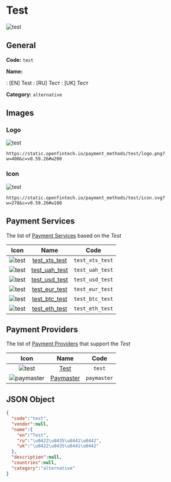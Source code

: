 
# Test 
![test](https://static.openfintech.io/payment_methods/test/logo.png?w=400&c=v0.59.26#w200)  

## General 
**Code:** `test` 
 
**Name:** 
 
:	[EN] Test 
:	[RU] Тест 
:	[UK] Тест 
 
**Category:** `alternative` 
 

## Images 

### Logo 
![test](https://static.openfintech.io/payment_methods/test/logo.png?w=400&c=v0.59.26#w200)  

```
https://static.openfintech.io/payment_methods/test/logo.png?w=400&c=v0.59.26#w200
```  

### Icon 
![test](https://static.openfintech.io/payment_methods/test/icon.svg?w=278&c=v0.59.26#w100)  

```
https://static.openfintech.io/payment_methods/test/icon.svg?w=278&c=v0.59.26#w100
```  

## Payment Services 
 
The list of [Payment Services](/payment-services/) based on the _Test_ 

|Icon|Name|Code| 
|:---:|:---:|:---:| 
|![test](https://static.openfintech.io/payment_methods/test/icon.svg?w=278&c=v0.59.26#w100) |[test_xts_test](/payment-services/test_xts_test/)|`test_xts_test`| 
|![test](https://static.openfintech.io/payment_methods/test/icon.svg?w=278&c=v0.59.26#w100) |[test_uah_test](/payment-services/test_uah_test/)|`test_uah_test`| 
|![test](https://static.openfintech.io/payment_methods/test/icon.svg?w=278&c=v0.59.26#w100) |[test_usd_test](/payment-services/test_usd_test/)|`test_usd_test`| 
|![test](https://static.openfintech.io/payment_methods/test/icon.svg?w=278&c=v0.59.26#w100) |[test_eur_test](/payment-services/test_eur_test/)|`test_eur_test`| 
|![test](https://static.openfintech.io/payment_methods/test/icon.svg?w=278&c=v0.59.26#w100) |[test_btc_test](/payment-services/test_btc_test/)|`test_btc_test`| 
|![test](https://static.openfintech.io/payment_methods/test/icon.svg?w=278&c=v0.59.26#w100) |[test_eth_test](/payment-services/test_eth_test/)|`test_eth_test`| 
 

## Payment Providers 
 
The list of [Payment Providers](/payment-providers/) that support the _Test_ 

|Icon|Name|Code| 
|:---:|:---:|:---:| 
|![test](https://static.openfintech.io/payment_providers/test/icon.svg?w=278&c=v0.59.26#w100) |[Test](/payment-providers/test/)|`test`| 
|![paymaster](https://static.openfintech.io/payment_providers/paymaster/icon.svg?w=278&c=v0.59.26#w100) |[Paymaster](/payment-providers/paymaster/)|`paymaster`| 
 

## JSON Object 

```json
{
  "code":"test",
  "vendor":null,
  "name":{
    "en":"Test",
    "ru":"\u0422\u0435\u0441\u0442",
    "uk":"\u0422\u0435\u0441\u0442"
  },
  "description":null,
  "countries":null,
  "category":"alternative"
}
```  
